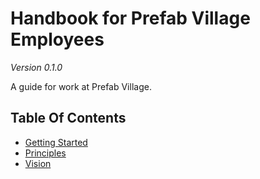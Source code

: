 # Handbook for Prefab Village Employees

*Version 0.1.0*

A guide for work at Prefab Village.

## Table Of Contents

- [Getting Started](https://github.com/prefabvillage/handbook/blob/master/getting-started.md)
- [Principles](https://github.com/prefabvillage/handbook/blob/master/principles.md)
- [Vision](https://github.com/prefabvillage/handbook/blob/master/vision.md)
